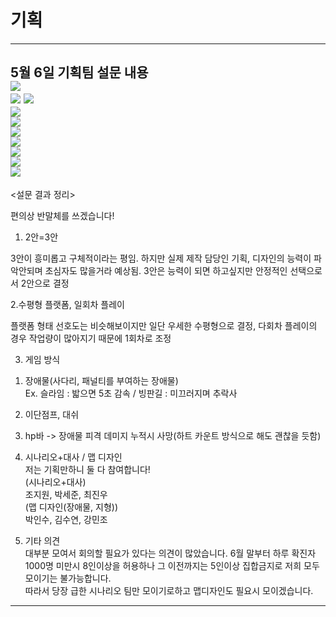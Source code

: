 기획
================================  
------------------------------------------    
5월 6일 기획팀 설문 내용  
![](https://github.com/isp829/2021HAEDAL_IDEATON_SSS/blob/master/lecture/management/05.06%20%EA%B8%B0%ED%9A%8D.png/05.06%20%EA%B8%B0%ED%9A%8D_1.png)  
![](https://github.com/isp829/2021HAEDAL_IDEATON_SSS/blob/master/lecture/management/05.06%20%EA%B8%B0%ED%9A%8D.png/05.06%20%EA%B8%B0%ED%9A%8D_2.png)
![](https://github.com/isp829/2021HAEDAL_IDEATON_SSS/blob/master/lecture/management/05.06%20%EA%B8%B0%ED%9A%8D.png/05.06%20%EA%B8%B0%ED%9A%8D_3.png)  
![](https://github.com/isp829/2021HAEDAL_IDEATON_SSS/blob/master/lecture/management/05.06%20%EA%B8%B0%ED%9A%8D.png/05.06%20%EA%B8%B0%ED%9A%8D_4.png)  
![](https://github.com/isp829/2021HAEDAL_IDEATON_SSS/blob/master/lecture/management/05.06%20%EA%B8%B0%ED%9A%8D.png/05.06%20%EA%B8%B0%ED%9A%8D_5.png)  
![](https://github.com/isp829/2021HAEDAL_IDEATON_SSS/blob/master/lecture/management/05.06%20%EA%B8%B0%ED%9A%8D.png/05.06%20%EA%B8%B0%ED%9A%8D_6.png)  
![](https://github.com/isp829/2021HAEDAL_IDEATON_SSS/blob/master/lecture/management/05.06%20%EA%B8%B0%ED%9A%8D.png/05.06%20%EA%B8%B0%ED%9A%8D_7.png)  
![](https://github.com/isp829/2021HAEDAL_IDEATON_SSS/blob/master/lecture/management/05.06%20%EA%B8%B0%ED%9A%8D.png/05.06%20%EA%B8%B0%ED%9A%8D_8.png)  
![](https://github.com/isp829/2021HAEDAL_IDEATON_SSS/blob/master/lecture/management/05.06%20%EA%B8%B0%ED%9A%8D.png/05.06%20%EA%B8%B0%ED%9A%8D_9.png)  
![](https://github.com/isp829/2021HAEDAL_IDEATON_SSS/blob/master/lecture/management/05.06%20%EA%B8%B0%ED%9A%8D.png/05.06%20%EA%B8%B0%ED%9A%8D_10.png)  
-----------------------    
<설문 결과 정리>  

편의상 반말체를 쓰겠습니다!  

1. 2안=3안  

3안이 흥미롭고 구체적이라는 평임. 하지만 실제 제작 담당인 기획, 디자인의 능력이 파악안되며 초심자도 많을거라 예상됨. 3안은 능력이 되면 하고싶지만 안정적인 선택으로서 2안으로 결정  

2.수평형 플랫폼, 일회차 플레이  

플랫폼 형태 선호도는 비슷해보이지만 일단 우세한 수평형으로 결정, 다회차 플레이의 경우 작업량이 많아지기 때문에 1회차로 조정  

3. 게임 방식  
1) 장애물(사다리, 패널티를 부여하는 장애물)  
Ex. 슬라임 : 밟으면 5초 감속 / 빙판길 : 미끄러지며 추락사  

2) 이단점프, 대쉬  
3) hp바 -> 장애물 피격 데미지 누적시 사망(하트 카운트 방식으로 해도 괜찮을 듯함)  

4. 시나리오+대사 / 맵 디자인  
저는 기획만하니 둘 다 참여합니다!  
(시나리오+대사)  
조지원, 박세준, 최진우  
(맵 디자인(장애물, 지형))  
박인수, 김수연, 강민조  

5. 기타 의견  
대부분 모여서 회의할 필요가 있다는 의견이 많았습니다. 6월 말부터 하루 확진자 1000명 미만시 8인이상을 허용하나 그 이전까지는 5인이상 집합금지로 저희 모두 모이기는 불가능합니다.   
따라서 당장 급한 시나리오 팀만 모이기로하고 맵디자인도 필요시 모이겠습니다.  
------------------------------------  
